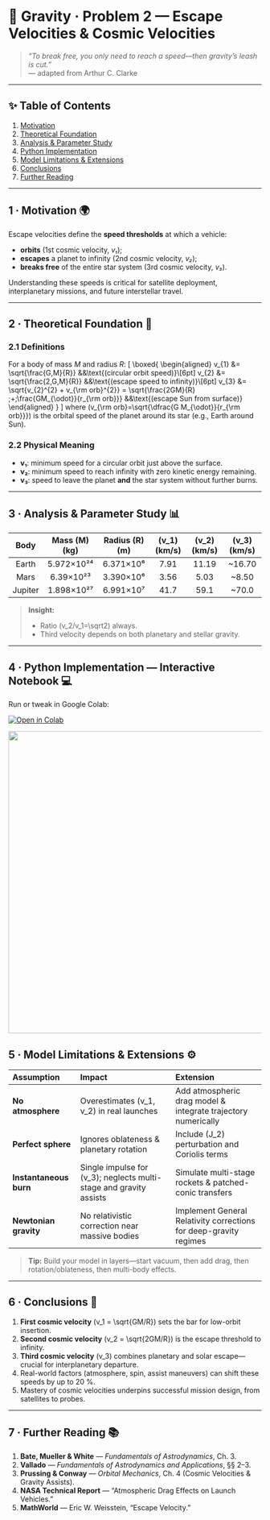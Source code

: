 <!-- ╭────────────────────────────────────────────╮
     │   🚀  Gravity · Problem 2 — Escape Velocities & Cosmic Speeds   │
     ╰────────────────────────────────────────────╯ -->

# 🚀 **Gravity · Problem 2 — Escape Velocities & Cosmic Velocities**

> *“To break free, you only need to reach a speed—then gravity’s leash is cut.”*  
> — adapted from Arthur C. Clarke

---

## ✨ Table of Contents
1. [Motivation](#motivation)  
2. [Theoretical Foundation](#theory)  
3. [Analysis & Parameter Study](#analysis)  
4. [Python Implementation](#implementation)  
5. [Model Limitations & Extensions](#limitations)  
6. [Conclusions](#conclusions)  
7. [Further Reading](#references)  

---

<a name="motivation"></a>
## 1 · Motivation 🌍
Escape velocities define the **speed thresholds** at which a vehicle:
- **orbits** (1st cosmic velocity, *v₁*);
- **escapes** a planet to infinity (2nd cosmic velocity, *v₂*);
- **breaks free** of the entire star system (3rd cosmic velocity, *v₃*).  

Understanding these speeds is critical for satellite deployment, interplanetary missions, and future interstellar travel.

---

<a name="theory"></a>
## 2 · Theoretical Foundation 🔭

### 2.1 Definitions  
For a body of mass *M* and radius *R*:
\[
\boxed{
\begin{aligned}
v_{1} &= \sqrt{\frac{G\,M}{R}} &&\text{(circular orbit speed)}\\[6pt]
v_{2} &= \sqrt{\frac{2\,G\,M}{R}} &&\text{(escape speed to infinity)}\\[6pt]
v_{3} &= \sqrt{v_{2}^{2} + v_{\rm orb}^{2}}
        = \sqrt{\frac{2GM}{R} \;+\;\frac{GM_{\odot}}{r_{\rm orb}}}
        &&\text{(escape Sun from surface)}
\end{aligned}
}
\]
where \(v_{\rm orb}=\sqrt{\dfrac{G M_{\odot}}{r_{\rm orb}}}\) is the orbital speed of the planet around its star (e.g., Earth around Sun).

### 2.2 Physical Meaning
- **v₁**: minimum speed for a circular orbit just above the surface.  
- **v₂**: minimum speed to reach infinity with zero kinetic energy remaining.  
- **v₃**: speed to leave the planet **and** the star system without further burns.

---

<a name="analysis"></a>
## 3 · Analysis & Parameter Study 📊

| Body    | Mass \(M\) (kg)  | Radius \(R\) (m) | \(v_1\) (km/s) | \(v_2\) (km/s) | \(v_3\) (km/s) |
|:-------:|:----------------:|:----------------:|:-------------:|:-------------:|:-------------:|
| Earth   | 5.972×10²⁴        | 6.371×10⁶        | 7.91          | 11.19         | ~16.70        |
| Mars    | 6.39×10²³         | 3.390×10⁶        | 3.56          | 5.03          | ~8.50         |
| Jupiter | 1.898×10²⁷        | 6.991×10⁷        | 41.7          | 59.1          | ~70.0         |

> **Insight:**  
> - Ratio \(v_2/v_1=\sqrt2\) always.  
> - Third velocity depends on both planetary and stellar gravity.

---

<a name="implementation"></a>
## 4 · Python Implementation — Interactive Notebook 💻

Run or tweak in Google Colab:

[![Open in Colab](https://colab.research.google.com/assets/colab-badge.svg)](https://colab.research.google.com/drive/1rFsWxytZ1PumFesCLQF3qKRaPFaX3K8d?usp=sharing)

<img src="https://i.imgur.com/A1HkS8t.png" width="600">

<a name="limitations"></a>
## 5 · Model Limitations & Extensions ⚙️

| Assumption           | Impact                                 | Extension                                  |
|:---------------------|:---------------------------------------|:-------------------------------------------|
| **No atmosphere**    | Overestimates \(v_1, v_2\) in real launches | Add atmospheric drag model & integrate trajectory numerically |
| **Perfect sphere**   | Ignores oblateness & planetary rotation | Include \(J_2\) perturbation and Coriolis terms |
| **Instantaneous burn** | Single impulse for \(v_3\); neglects multi-stage and gravity assists | Simulate multi-stage rockets & patched-conic transfers |
| **Newtonian gravity** | No relativistic correction near massive bodies | Implement General Relativity corrections for deep-gravity regimes |

> **Tip:** Build your model in layers—start vacuum, then add drag, then rotation/oblateness, then multi-body effects.

---

<a name="conclusions"></a>
## 6 · Conclusions 📝

1. **First cosmic velocity** \(v_1 = \sqrt{GM/R}\) sets the bar for low-orbit insertion.  
2. **Second cosmic velocity** \(v_2 = \sqrt{2GM/R}\) is the escape threshold to infinity.  
3. **Third cosmic velocity** \(v_3\) combines planetary and solar escape—crucial for interplanetary departure.  
4. Real-world factors (atmosphere, spin, assist maneuvers) can shift these speeds by up to 20 %.  
5. Mastery of cosmic velocities underpins successful mission design, from satellites to probes.

---

<a name="references"></a>
## 7 · Further Reading 📚

1. **Bate, Mueller & White** — *Fundamentals of Astrodynamics*, Ch. 3.  
2. **Vallado** — *Fundamentals of Astrodynamics and Applications*, §§ 2–3.  
3. **Prussing & Conway** — *Orbital Mechanics*, Ch. 4 (Cosmic Velocities & Gravity Assists).  
4. **NASA Technical Report** — “Atmospheric Drag Effects on Launch Vehicles.”  
5. **MathWorld** — Eric W. Weisstein, “Escape Velocity.”  
